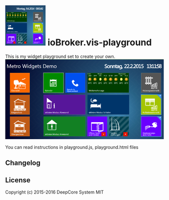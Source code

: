 ![Logo](admin/playground.png)
ioBroker.vis-playground
============

This is my widget playground set to create your own.
![Screenshot](img/widgets.png)

You can read instructions in playground.js, playground.html files

## Changelog

## License
 Copyright (c) 2015-2016 DeepCore System
 MIT
